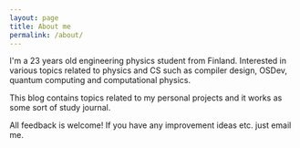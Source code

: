 ```yaml
---
layout: page
title: About me
permalink: /about/
---
```


I'm a 23 years old engineering physics student from Finland. Interested in various topics related to physics and CS such as compiler design, OSDev, quantum computing and computational physics.

This blog contains topics related to my personal projects and it works as some sort of study journal.

All feedback is welcome! If you have any improvement ideas etc. just email me.
